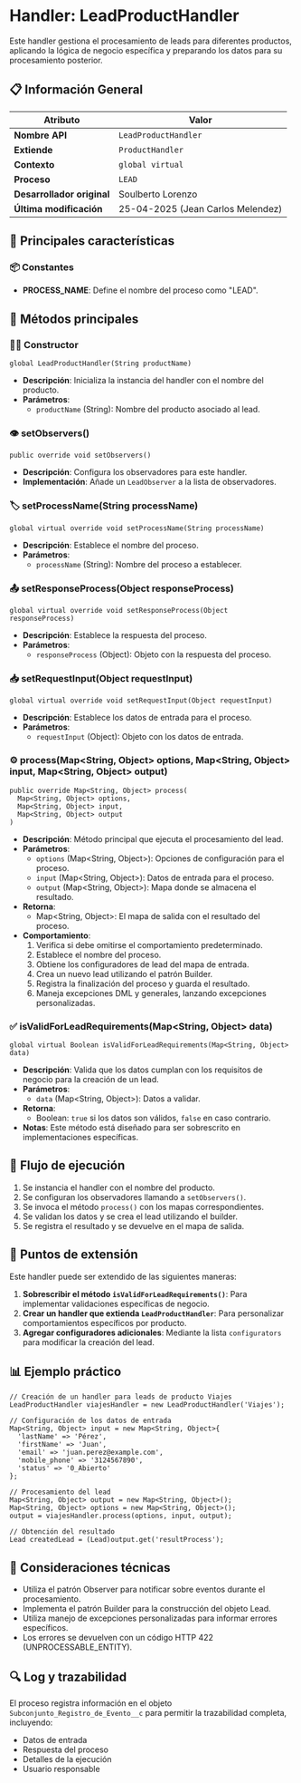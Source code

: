 # Handler: LeadProductHandler

Este handler gestiona el procesamiento de leads para diferentes productos, aplicando la lógica de negocio específica y preparando los datos para su procesamiento posterior.

## 📋 Información General

| Atributo | Valor |
|----------|-------|
| **Nombre API** | `LeadProductHandler` |
| **Extiende** | `ProductHandler` |
| **Contexto** | `global virtual` |
| **Proceso** | `LEAD` |
| **Desarrollador original** | Soulberto Lorenzo |
| **Última modificación** | 25-04-2025 (Jean Carlos Melendez) |

## 🧩 Principales características

### 📦 Constantes

- **PROCESS_NAME**: Define el nombre del proceso como "LEAD".

## 🔄 Métodos principales

### 👨‍💼 Constructor

```apex
global LeadProductHandler(String productName)
```

- **Descripción**: Inicializa la instancia del handler con el nombre del producto.
- **Parámetros**:
    - `productName` (String): Nombre del producto asociado al lead.

### 👁️ setObservers()

```apex
public override void setObservers()
```

- **Descripción**: Configura los observadores para este handler.
- **Implementación**: Añade un `LeadObserver` a la lista de observadores.

### 🏷️ setProcessName(String processName)

```apex
global virtual override void setProcessName(String processName)
```

- **Descripción**: Establece el nombre del proceso.
- **Parámetros**:
    - `processName` (String): Nombre del proceso a establecer.

### 📤 setResponseProcess(Object responseProcess)

```apex
global virtual override void setResponseProcess(Object responseProcess)
```

- **Descripción**: Establece la respuesta del proceso.
- **Parámetros**:
    - `responseProcess` (Object): Objeto con la respuesta del proceso.

### 📥 setRequestInput(Object requestInput)

```apex
global virtual override void setRequestInput(Object requestInput)
```

- **Descripción**: Establece los datos de entrada para el proceso.
- **Parámetros**:
    - `requestInput` (Object): Objeto con los datos de entrada.

### ⚙️ process(Map<String, Object> options, Map<String, Object> input, Map<String, Object> output)

```apex
public override Map<String, Object> process(
  Map<String, Object> options,
  Map<String, Object> input,
  Map<String, Object> output
)
```

- **Descripción**: Método principal que ejecuta el procesamiento del lead.
- **Parámetros**:
    - `options` (Map<String, Object>): Opciones de configuración para el proceso.
    - `input` (Map<String, Object>): Datos de entrada para el proceso.
    - `output` (Map<String, Object>): Mapa donde se almacena el resultado.
- **Retorna**:
    - Map<String, Object>: El mapa de salida con el resultado del proceso.
- **Comportamiento**:
    1. Verifica si debe omitirse el comportamiento predeterminado.
    2. Establece el nombre del proceso.
    3. Obtiene los configuradores de lead del mapa de entrada.
    4. Crea un nuevo lead utilizando el patrón Builder.
    5. Registra la finalización del proceso y guarda el resultado.
    6. Maneja excepciones DML y generales, lanzando excepciones personalizadas.

### ✅ isValidForLeadRequirements(Map<String, Object> data)

```apex
global virtual Boolean isValidForLeadRequirements(Map<String, Object> data)
```

- **Descripción**: Valida que los datos cumplan con los requisitos de negocio para la creación de un lead.
- **Parámetros**:
    - `data` (Map<String, Object>): Datos a validar.
- **Retorna**:
    - Boolean: `true` si los datos son válidos, `false` en caso contrario.
- **Notas**: Este método está diseñado para ser sobrescrito en implementaciones específicas.

## 🔄 Flujo de ejecución

1. Se instancia el handler con el nombre del producto.
2. Se configuran los observadores llamando a `setObservers()`.
3. Se invoca el método `process()` con los mapas correspondientes.
4. Se validan los datos y se crea el lead utilizando el builder.
5. Se registra el resultado y se devuelve en el mapa de salida.

## 🧠 Puntos de extensión

Este handler puede ser extendido de las siguientes maneras:

1. **Sobrescribir el método `isValidForLeadRequirements()`**: Para implementar validaciones específicas de negocio.
2. **Crear un handler que extienda `LeadProductHandler`**: Para personalizar comportamientos específicos por producto.
3. **Agregar configuradores adicionales**: Mediante la lista `configurators` para modificar la creación del lead.

## 📊 Ejemplo práctico

```apex
// Creación de un handler para leads de producto Viajes
LeadProductHandler viajesHandler = new LeadProductHandler('Viajes');

// Configuración de los datos de entrada
Map<String, Object> input = new Map<String, Object>{
  'lastName' => 'Pérez',
  'firstName' => 'Juan',
  'email' => 'juan.perez@example.com',
  'mobile_phone' => '3124567890',
  'status' => '0_Abierto'
};

// Procesamiento del lead
Map<String, Object> output = new Map<String, Object>();
Map<String, Object> options = new Map<String, Object>();
output = viajesHandler.process(options, input, output);

// Obtención del resultado
Lead createdLead = (Lead)output.get('resultProcess');
```

## 🧪 Consideraciones técnicas

- Utiliza el patrón Observer para notificar sobre eventos durante el procesamiento.
- Implementa el patrón Builder para la construcción del objeto Lead.
- Utiliza manejo de excepciones personalizadas para informar errores específicos.
- Los errores se devuelven con un código HTTP 422 (UNPROCESSABLE_ENTITY).

## 🔍 Log y trazabilidad

El proceso registra información en el objeto `Subconjunto_Registro_de_Evento__c` para permitir la trazabilidad completa, incluyendo:
- Datos de entrada
- Respuesta del proceso
- Detalles de la ejecución
- Usuario responsable